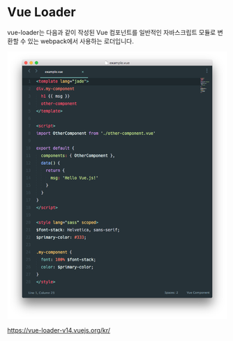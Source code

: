 # Vue Loader

vue-loader는 다음과 같이 작성된 Vue 컴포넌트를 일반적인 자바스크립트 모듈로 변환할 수 있는 webpack에서 사용하는 로더입니다.

![](assets/Vue-Loader-7eb249d8.png)

https://vue-loader-v14.vuejs.org/kr/
